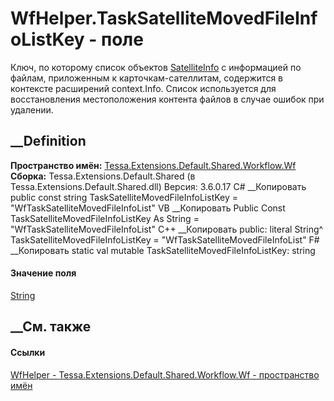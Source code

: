 # WfHelper.TaskSatelliteMovedFileInfoListKey - поле
Ключ, по которому список объектов
[SatelliteInfo](T_Tessa_Cards_Extensions_Templates_SatelliteInfo.htm) с
информацией по файлам, приложенным к карточкам-сателлитам, содержится в
контексте расширений context.Info. Список используется для восстановления
местоположения контента файлов в случае ошибок при удалении.
## __Definition
 **Пространство имён:**
[Tessa.Extensions.Default.Shared.Workflow.Wf](N_Tessa_Extensions_Default_Shared_Workflow_Wf.htm)  
 **Сборка:** Tessa.Extensions.Default.Shared (в
Tessa.Extensions.Default.Shared.dll) Версия: 3.6.0.17
C# __Копировать
     public const string TaskSatelliteMovedFileInfoListKey = "WfTaskSatelliteMovedFileInfoList"
VB __Копировать
     Public Const TaskSatelliteMovedFileInfoListKey As String = "WfTaskSatelliteMovedFileInfoList"
C++ __Копировать
     public:
    literal String^ TaskSatelliteMovedFileInfoListKey = "WfTaskSatelliteMovedFileInfoList"
F# __Копировать
     static val mutable TaskSatelliteMovedFileInfoListKey: string
#### Значение поля
[String](https://learn.microsoft.com/dotnet/api/system.string)
##  __См. также
#### Ссылки
[WfHelper - ](T_Tessa_Extensions_Default_Shared_Workflow_Wf_WfHelper.htm)
[Tessa.Extensions.Default.Shared.Workflow.Wf - пространство
имён](N_Tessa_Extensions_Default_Shared_Workflow_Wf.htm)
